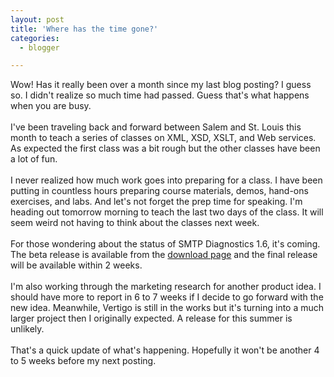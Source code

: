 ```yaml
---
layout: post
title: 'Where has the time gone?'
categories:
  - blogger

---
```


Wow!  Has it really been over a month since my last blog posting?  I guess so.  I didn't realize so much time had passed.  Guess that's what happens when you are busy.<br /><br />I've been traveling back and forward between Salem and St. Louis this month to teach a series of classes on XML, XSD, XSLT, and Web services.  As expected the first class was a bit rough but the other classes have been a lot of fun.  <br /><br />I never realized how much work goes into preparing for a class.  I have been putting in countless hours preparing course materials, demos, hand-ons exercises, and labs.  And let's not forget the prep time for speaking.  I'm heading out tomorrow morning to teach the last two days of the class.  It will seem weird not having to think about the classes next week.<br /><br />For those wondering about the status of SMTP Diagnostics 1.6, it's coming.  The beta release is available from the <a href="">download page</a> and the final release will be available within 2 weeks.<br /><br />I'm also working through the marketing research for another product idea.  I should have more to report in 6 to 7 weeks if I decide to go forward with the new idea.  Meanwhile, Vertigo is still in the works but it's turning into a much larger project then I originally expected.  A release for this summer is unlikely.<br /><br />That's a quick update of what's happening.  Hopefully it won't be another 4 to 5 weeks before my next posting.
